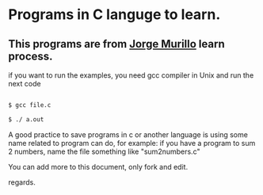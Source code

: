 Programs in C languge to learn.
===================

This programs are from [Jorge Murillo](http://github.com/jmurillom "Official GitHub of Jorge Murillo") learn process.
-------------------

if you want to run the examples, you need gcc compiler in Unix and run the next code

```bash

$ gcc file.c

$ ./ a.out

```

A good practice to save programs in c or another language is using some name related to
program can do, for example: if you have a program to sum 2 numbers, name the file 
something like "sum2numbers.c"

You can add more to this document, only fork and edit.

regards.
